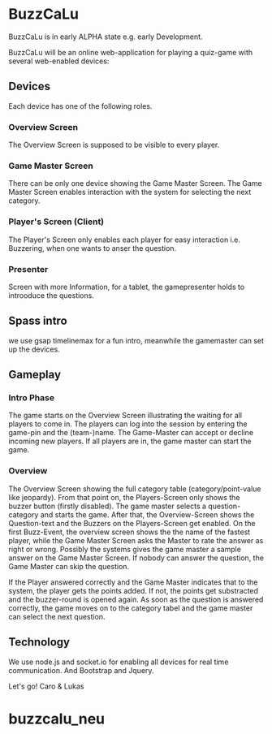 # BuzzCaLu

BuzzCaLu is in early ALPHA state e.g. early Development.

BuzzCaLu will be an online web-application for playing a quiz-game with several web-enabled devices:

## Devices
Each device has one of the following roles.

### Overview Screen
The Overview Screen is supposed to be visible to every player.

### Game Master Screen
There can be only one device showing the Game Master Screen. The Game Master Screen enables interaction with the system for selecting the next category.

### Player's Screen (Client)
The Player's Screen only enables each player for easy interaction i.e. Buzzering, when one wants to anser the question.

### Presenter
Screen with more Information, for a tablet, the gamepresenter holds to introoduce the questions.

## Spass intro
we use gsap timelinemax for a fun intro, meanwhile the gamemaster can set up the devices.

## Gameplay

### Intro Phase
The game starts on the Overview Screen illustrating the waiting for all players to come in. 
The players can log into the session by entering the game-pin and the (team-)name. The Game-Master can accept or decline incoming new players.
If all players are in, the game master can start the game.

### Overview
The Overview Screen showing the full category table (category/point-value like jeopardy). From that point on, the Players-Screen only shows the buzzer button (firstly disabled). The game master selects a question-category and starts the game. After that, the Overview-Screen shows the Question-text and the Buzzers on the Players-Screen get enabled.
On the first Buzz-Event, the overview screen shows the the name of the fastest player, while the Game Master Screen asks the Master to rate the answer as right or wrong. Possibly the systems gives the game master a sample answer on the Game Master Screen. If nobody can answer the question, the Game Master can skip the question.

If the Player answered correctly and the Game Master indicates that to the system, the player gets the points added. If not, the points get substracted and the buzzer-round is opened again. As soon as the question is answered correctly, the game moves on to the category tabel and the game master can select the next question.

## Technology
We use node.js and socket.io for enabling all devices for real time communication.
And Bootstrap and Jquery.

Let's go!
Caro & Lukas
# buzzcalu_neu
